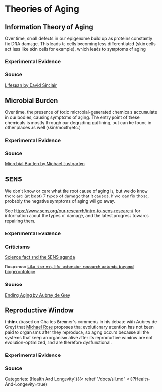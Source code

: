 # Theories of Aging

## Information Theory of Aging

Over time, small defects in our epigenome build up as proteins constantly fix
DNA damage.  This leads to cells becoming less differentiated (skin cells act
less like skin cells for example), which leads to symptoms of aging.

### Experimental Evidence

### Source

[Lifespan by David Sinclair](https://lifespanbook.com/)

## Microbial Burden

Over time, the presence of toxic microbial-generated chemicals accumulate in
our bodies, causing symptoms of aging. The entry point of these chemicals is
mostly through our degrading gut lining, but can be found in other places as
well (skin/mouth/etc.).

### Experimental Evidence

### Source

[Microbial Burden by Michael Lustgarten](https://michaellustgarten.com/2016/11/18/microbial-burden-a-major-cause-of-aging-and-age-related-disease/)

## SENS

We don't know or care what the root cause of aging is, but we do know there are
(at least) 7 types of damage that it causes. If we can fix those, probably the
negative symptoms of aging will go away.

See https://www.sens.org/our-research/intro-to-sens-research/ for information
about the types of damage, and the latest progress towards repairing them.

### Experimental Evidence

### Criticisms

[Science fact and the SENS agenda](https://www.ncbi.nlm.nih.gov/pmc/articles/PMC1371037/)

Response: [Like it or not, life-extension research extends beyond
biogerontology](https://www.ncbi.nlm.nih.gov/pmc/articles/PMC1371043/)

### Source

[Ending Aging by Aubrey de Grey](https://en.wikipedia.org/wiki/Ending_Aging)

## Reproductive Window

I **think** (based on Charles Brenner's comments in his debate with Aubrey de
Grey) that [Michael Rose](https://en.wikipedia.org/wiki/Michael_R._Rose)
proposes that evolutionary attention has not been paid to organisms after they
reproduce, so aging occurs because all the systems that keep an organism alive
after its reproductive window are not evolution-optimized, and are therefore
dysfunctional.

### Experimental Evidence

### Source


Categories: [Health And Longevity]({{< relref "/docs/all.md" >}}?Health-And-Longevity=true)